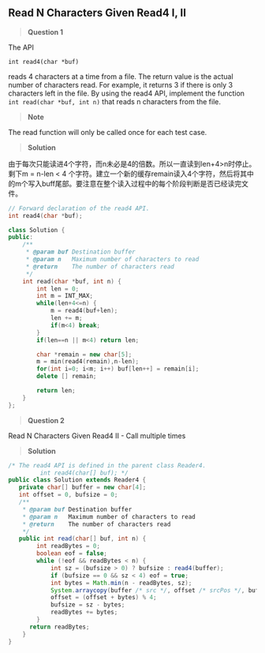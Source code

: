 ## Read N Characters Given Read4 I, II
>**Question 1**

The API  

`int read4(char *buf)`

reads 4 characters at a time from a file.
The return value is the actual number of characters read. For example, it returns 3 if there is only 3 characters left in the file.
By using the read4 API, implement the function `int read(char *buf, int n)` that reads n characters from the file.

>**Note**

The read function will only be called once for each test case.


>**Solution**

由于每次只能读进4个字符，而n未必是4的倍数。所以一直读到len+4>n时停止。剩下m = n-len < 4 个字符。建立一个新的缓存remain读入4个字符，然后将其中的m个写入buff尾部。要注意在整个读入过程中的每个阶段判断是否已经读完文件。

```c++
// Forward declaration of the read4 API.
int read4(char *buf);

class Solution {
public:
    /**
     * @param buf Destination buffer
     * @param n   Maximum number of characters to read
     * @return    The number of characters read
     */
    int read(char *buf, int n) {
        int len = 0;
        int m = INT_MAX;
        while(len+4<=n) {
            m = read4(buf+len);
            len += m;
            if(m<4) break;
        }
        if(len==n || m<4) return len;

        char *remain = new char[5];
        m = min(read4(remain),n-len);
        for(int i=0; i<m; i++) buf[len++] = remain[i];
        delete [] remain;

        return len;
    }
};
```

>**Question 2**

Read N Characters Given Read4 II - Call multiple times

>**Solution**

```java
/* The read4 API is defined in the parent class Reader4.
         int read4(char[] buf); */
public class Solution extends Reader4 {
   private char[] buffer = new char[4];
   int offset = 0, bufsize = 0;
   /**
    * @param buf Destination buffer
    * @param n   Maximum number of characters to read
    * @return    The number of characters read
    */
   public int read(char[] buf, int n) {
        int readBytes = 0;
        boolean eof = false;
        while (!eof && readBytes < n) {
            int sz = (bufsize > 0) ? bufsize : read4(buffer);
            if (bufsize == 0 && sz < 4) eof = true;
            int bytes = Math.min(n - readBytes, sz);
            System.arraycopy(buffer /* src */, offset /* srcPos */, buf /* dest */, readBytes /* destPos */, bytes /* length */);
            offset = (offset + bytes) % 4;
            bufsize = sz - bytes;
            readBytes += bytes;
        }
      return readBytes;
    }
}
```

